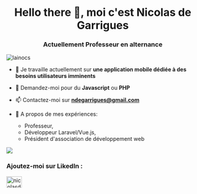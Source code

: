 <h1 align="center">Hello there 👋, moi c'est Nicolas de Garrigues</h1>
<h3 align="center">Actuellement Professeur en alternance</h3>

<p align="left"> <img src="https://komarev.com/ghpvc/?username=lainocs&label=Profile%20views&color=0e75b6&style=flat" alt="lainocs" /> </p>

- 🔭 Je travaille actuellement sur **une application mobile dédiée à des besoins utilisateurs imminents**

- 💬 Demandez-moi pour du **Javascript** ou **PHP**

- 📫 Contactez-moi sur **ndegarrigues@gmail.com**

- 📄 A propos de mes expériences:
    - Professeur, 
    - Développeur Laravel/Vue.js, 
    - Président d'association de développement web<br/>

![](https://github-readme-stats.vercel.app/api/top-langs/?username=lainocs&theme=onedark&hide_border=true&include_all_commits=false&count_private=false&layout=compact)<br/>

<h3 align="left">Ajoutez-moi sur LikedIn :</h3>
<p align="left">
<a href="https://linkedin.com/in/nicolasdegarrigues" target="blank"><img align="center" src="https://raw.githubusercontent.com/rahuldkjain/github-profile-readme-generator/master/src/images/icons/Social/linked-in-alt.svg" alt="nicolasdegarrigues" height="30" width="40" /></a>
</p>
